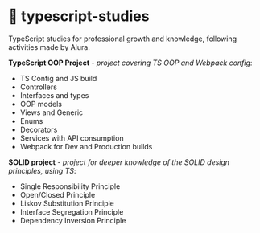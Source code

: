 # :blue_book: typescript-studies

TypeScript studies for professional growth and knowledge, following activities made by Alura.<br>

**TypeScript OOP Project** - _project covering TS OOP and Webpack config_:

- TS Config and JS build
- Controllers
- Interfaces and types
- OOP models
- Views and Generic
- Enums
- Decorators
- Services with API consumption
- Webpack for Dev and Production builds

**SOLID project** - _project for deeper knowledge of the SOLID design principles, using TS_:

- Single Responsibility Principle
- Open/Closed Principle
- Liskov Substitution Principle
- Interface Segregation Principle
- Dependency Inversion Principle
